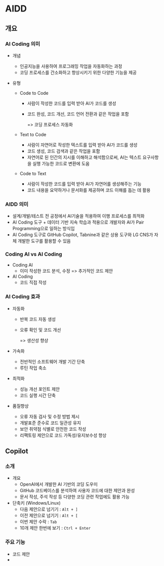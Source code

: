 # AIDD



## 개요



### AI Coding 의미

- 개념

  - 인공지능을 사용하여 프로그래밍 작업을 자동화하는 과정
  - 코딩 프로세스를 간소화하고 향상시키기 위한 다양한 기능을 제공

- 유형

  - Code to Code

    - 사람이 작성한 코드를 입력 받아 AI가 코드를 생성

    - 코드 완성, 코드 개선, 코드 언어 전환과 같은 작업을 포함

      =>  코딩 프로세스 자동화

  - Text to Code
    - 사람이 자연어로 작성한 텍스트를 입력 받아 AI가 코드를 생성
    - 코드 생성, 코드 검색과 같은 작업을 포함
    - 자연어로 된 인간의 지시를 이해하고 해석함으로써, AI는 텍스트 요구사항을 실행 가능한 코드로 변환에 도움

  - Code to Text
    - 사람이 작성한 코드를 입력 받아 AI가 자연어를 생성해주는 기능
    - 코드 내용을 요약하거나 문서화를 제공하며 코드 이해를 돕는 데 활용



### AIDD 의미

- 설계/개발/테스트 전 공정에서 AI기술을 적용하여 이행 프로세스를 최적화
- AI Coding 도구 + 데이터 기반 지속 학습과 적용으로 개발자와 AI가 Pair Programming으로 일하는 방식입
- AI Coding 도구로 GitHub Copilot, Tabnine과 같은 상용 도구와 LG CNS가 자체 개발한 도구를 활용할 수 있음





### Coding AI vs AI Coding

- Coding AI
  - 이미 작성한 코드 분석, 수정 => 추가적인 코드 제안
- AI Coding
  - 코드 직접 작성



### AI Coding 효과

- 자동화

  - 반복 코드 자동 생성

  - 오류 확인 및 코드 개선 

    => 생산성 향상

- 가속화

  - 전반적인 소프트웨어 개발 기간 단축
  - 루틴 작업 축소

- 최적화

  - 성능 개선 포인트 제안
  - 코드 실행 시간 단축

- 품질향상

  - 오류 자동 검사 및 수정 방법 제시
  - 개발표준 준수로 코드 일관성 유지
  - 보안 취약점 식별로 안전한 코드 작성
  - 리팩토링 제안으로 코드 가독성/유지보수성 향상





## Copilot



### 소개

- 개요
  - OpenAI에서 개발한 AI 기반의 코딩 도우미
  - GitHub 코드베이스를 분석하여 사용자 코드에 대한 제안과 완성
  - 문서 작성, 주석 작성 등 다양한 코딩 관련 작업에도 활용 가능
- 단축키 (Windows/Linux)
  - 다음 제안으로 넘기기 : `Alt + ]`
  - 이전 제안으로 넘기기 : `Alt + [`
  - 이번 제안 수락 : `Tab`
  - 10개 제안 한번에 보기 : `Ctrl + Enter`





### 주요 기능

- 코드 제안
- 

































